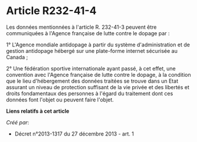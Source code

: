 # Article R232-41-4

Les données mentionnées à l'article R. 232-41-3 peuvent être communiquées à l'Agence française de lutte contre le dopage
par :

1° L'Agence mondiale antidopage à partir du système d'administration et de gestion antidopage hébergé sur une plate-forme
internet sécurisée au Canada ;

2° Une fédération sportive internationale ayant passé, à cet effet, une convention avec l'Agence française de lutte contre le
dopage, à la condition que le lieu d'hébergement des données traitées se trouve dans un Etat assurant un niveau de protection
suffisant de la vie privée et des libertés et droits fondamentaux des personnes à l'égard du traitement dont ces données font
l'objet ou peuvent faire l'objet.

**Liens relatifs à cet article**

_Créé par_:

  - Décret n°2013-1317 du 27 décembre 2013 - art. 1
